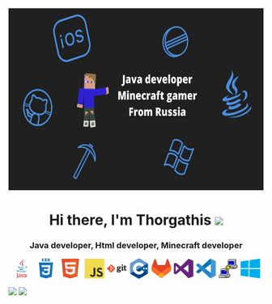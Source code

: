 <div align="center">
  <img src="https://github.com/Thorgathis/Thorgathis/blob/master/back-logo.png" title="Logo" **alt="Logo" width="640" height="360"/>
</div>
<h1 align="center">Hi there, I'm Thorgathis</a> 
<img src="https://github.com/blackcater/blackcater/raw/main/images/Hi.gif" height="32"/></h1>
<h3 align="center">Java developer, Html developer, Minecraft developer</h3>
<div align="center">
  <img src="https://github.com/devicons/devicon/blob/master/icons/java/java-original-wordmark.svg" title="Java" alt="Java" width="40" height="40"/>&nbsp;
  <img src="https://github.com/devicons/devicon/blob/master/icons/css3/css3-plain-wordmark.svg"  title="CSS3" alt="CSS" width="40" height="40"/>&nbsp;
  <img src="https://github.com/devicons/devicon/blob/master/icons/html5/html5-original.svg" title="HTML5" alt="HTML" width="40" height="40"/>&nbsp;
  <img src="https://github.com/devicons/devicon/blob/master/icons/javascript/javascript-original.svg" title="JavaScript" alt="JavaScript" width="40" height="40"/>
  <img src="https://github.com/devicons/devicon/blob/master/icons/git/git-original-wordmark.svg" title="Git" **alt="Git" width="40" height="40"/>
  <img src="https://github.com/devicons/devicon/blob/master/icons/cplusplus/cplusplus-original.svg" title="C++" **alt="C++" width="40" height="40"/>
  <img src= https://github.com/devicons/devicon/blob/master/icons/gitlab/gitlab-original.svg title="GitLab" **alt="GitLab" width="40" height="40"/>
  <img src=https://github.com/devicons/devicon/blob/master/icons/visualstudio/visualstudio-plain.svg title="VS" **alt="VS" width="40" height="40"/>
  <img src=https://github.com/devicons/devicon/blob/master/icons/vscode/vscode-original.svg title="VScode" **alt="VScode" width="40" height="40"/>
  <img src=https://github.com/devicons/devicon/blob/master/icons/putty/putty-original.svg title="Putty" **alt="Putty" width="40" height="40"/>
  <img src=https://github.com/devicons/devicon/blob/master/icons/windows8/windows8-original.svg title="Win10" **alt="win10" width="40" height="40"/>
</div>

<p>
  <img height="180em" src="https://github-readme-stats.vercel.app/api?username=Thorgathis&show_icons=true&hide_border=true&&count_private=true&include_all_commits=true&theme=dark"/>
  <img height="160em" src="https://github-readme-stats.vercel.app/api/top-langs/?username=Thorgathis&show_icons=true&hide_border=true&layout=compact&langs_count=10&theme=dark"/>
</p>
